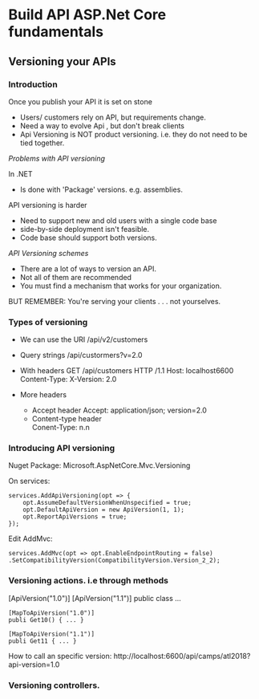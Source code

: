 # Build API ASP.Net Core fundamentals

## Versioning your APIs

### Introduction

Once you publish your API it is set on stone

  - Users/ customers rely on API, but requirements change.
  - Need a way to evolve Api , but don't break clients
  - Api Versioning is NOT product versioning.
        i.e. they do not need to be tied together.

*Problems with API versioning*

In .NET
  - Is done with 'Package' versions. e.g. assemblies.

API versioning is harder
  - Need to support new and old users with a single code base
  - side-by-side deployment isn't feasible.
  - Code base should support both versions.

*API Versioning schemes*
  - There are a lot of ways to version an API.
  - Not all of them are recommended
  - You must find a mechanism that works for your organization.

  BUT REMEMBER: You're serving your clients . . .  not yourselves.

### Types of versioning

* We can use the URI
    /api/v2/customers

* Query strings
    /api/custormers?v=2.0

* With headers
    GET /api/customers  HTTP /1.1
    Host: localhost6600
    Content-Type:
    X-Version: 2.0

* More headers
    - Accept header
        Accept: application/json; version=2.0
    - Content-type header   
        Conent-Type: n.n


### Introducing API versioning

Nuget Package: Microsoft.AspNetCore.Mvc.Versioning

On services:

```
services.AddApiVersioning(opt => {
    opt.AssumeDefaultVersionWhenUnspecified = true;
    opt.DefaultApiVersion = new ApiVersion(1, 1);
    opt.ReportApiVersions = true;
});
```
Edit AddMvc:

`services.AddMvc(opt => opt.EnableEndpointRouting = false)
        .SetCompatibilityVersion(CompatibilityVersion.Version_2_2);`

### Versioning actions. i.e through methods

[ApiVersion("1.0")]
[ApiVersion("1.1")]
public class ...

    [MapToApiVersion("1.0")]
    publi Get10() { ... }

    [MapToApiVersion("1.1")]
    publi Get11 { ... }

How to call an specific version:
    http://localhost:6600/api/camps/atl2018?api-version=1.0


### Versioning controllers.
